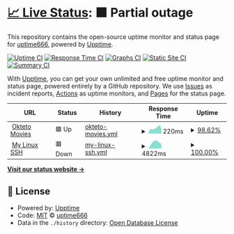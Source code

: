 # [📈 Live Status](https://up.ferdi.js.cool): <!--live status--> **🟧 Partial outage**

This repository contains the open-source uptime monitor and status page for [uptime666](https://up.ferdi.js.cool), powered by [Upptime](https://github.com/upptime/upptime).

[![Uptime CI](https://github.com/uptime666/upptime/workflows/Uptime%20CI/badge.svg)](https://github.com/uptime666/upptime/actions?query=workflow%3A%22Uptime+CI%22)
[![Response Time CI](https://github.com/uptime666/upptime/workflows/Response%20Time%20CI/badge.svg)](https://github.com/uptime666/upptime/actions?query=workflow%3A%22Response+Time+CI%22)
[![Graphs CI](https://github.com/uptime666/upptime/workflows/Graphs%20CI/badge.svg)](https://github.com/uptime666/upptime/actions?query=workflow%3A%22Graphs+CI%22)
[![Static Site CI](https://github.com/uptime666/upptime/workflows/Static%20Site%20CI/badge.svg)](https://github.com/uptime666/upptime/actions?query=workflow%3A%22Static+Site+CI%22)
[![Summary CI](https://github.com/uptime666/upptime/workflows/Summary%20CI/badge.svg)](https://github.com/uptime666/upptime/actions?query=workflow%3A%22Summary+CI%22)

With [Upptime](https://upptime.js.org), you can get your own unlimited and free uptime monitor and status page, powered entirely by a GitHub repository. We use [Issues](https://github.com/uptime666/upptime/issues) as incident reports, [Actions](https://github.com/uptime666/upptime/actions) as uptime monitors, and [Pages](https://up.ferdi.js.cool) for the status page.

<!--start: status pages-->
<!-- This summary is generated by Upptime (https://github.com/upptime/upptime) -->
<!-- Do not edit this manually, your changes will be overwritten -->
<!-- prettier-ignore -->
| URL | Status | History | Response Time | Uptime |
| --- | ------ | ------- | ------------- | ------ |
| <img alt="" src="https://icons.duckduckgo.com/ip3/movies-linuxrun1.cloud.okteto.net.ico" height="13"> [Okteto Movies](https://movies-linuxrun1.cloud.okteto.net/) | 🟩 Up | [okteto-movies.yml](https://github.com/uptime666/upptime/commits/HEAD/history/okteto-movies.yml) | <details><summary><img alt="Response time graph" src="./graphs/okteto-movies/response-time-week.png" height="20"> 220ms</summary><br><a href="https://up.ferdi.js.cool/history/okteto-movies"><img alt="Response time 220" src="https://img.shields.io/endpoint?url=https%3A%2F%2Fraw.githubusercontent.com%2Fuptime666%2Fupptime%2FHEAD%2Fapi%2Fokteto-movies%2Fresponse-time.json"></a><br><a href="https://up.ferdi.js.cool/history/okteto-movies"><img alt="24-hour response time 220" src="https://img.shields.io/endpoint?url=https%3A%2F%2Fraw.githubusercontent.com%2Fuptime666%2Fupptime%2FHEAD%2Fapi%2Fokteto-movies%2Fresponse-time-day.json"></a><br><a href="https://up.ferdi.js.cool/history/okteto-movies"><img alt="7-day response time 220" src="https://img.shields.io/endpoint?url=https%3A%2F%2Fraw.githubusercontent.com%2Fuptime666%2Fupptime%2FHEAD%2Fapi%2Fokteto-movies%2Fresponse-time-week.json"></a><br><a href="https://up.ferdi.js.cool/history/okteto-movies"><img alt="30-day response time 220" src="https://img.shields.io/endpoint?url=https%3A%2F%2Fraw.githubusercontent.com%2Fuptime666%2Fupptime%2FHEAD%2Fapi%2Fokteto-movies%2Fresponse-time-month.json"></a><br><a href="https://up.ferdi.js.cool/history/okteto-movies"><img alt="1-year response time 220" src="https://img.shields.io/endpoint?url=https%3A%2F%2Fraw.githubusercontent.com%2Fuptime666%2Fupptime%2FHEAD%2Fapi%2Fokteto-movies%2Fresponse-time-year.json"></a></details> | <details><summary><a href="https://up.ferdi.js.cool/history/okteto-movies">98.62%</a></summary><a href="https://up.ferdi.js.cool/history/okteto-movies"><img alt="All-time uptime 98.62%" src="https://img.shields.io/endpoint?url=https%3A%2F%2Fraw.githubusercontent.com%2Fuptime666%2Fupptime%2FHEAD%2Fapi%2Fokteto-movies%2Fuptime.json"></a><br><a href="https://up.ferdi.js.cool/history/okteto-movies"><img alt="24-hour uptime 100.00%" src="https://img.shields.io/endpoint?url=https%3A%2F%2Fraw.githubusercontent.com%2Fuptime666%2Fupptime%2FHEAD%2Fapi%2Fokteto-movies%2Fuptime-day.json"></a><br><a href="https://up.ferdi.js.cool/history/okteto-movies"><img alt="7-day uptime 98.62%" src="https://img.shields.io/endpoint?url=https%3A%2F%2Fraw.githubusercontent.com%2Fuptime666%2Fupptime%2FHEAD%2Fapi%2Fokteto-movies%2Fuptime-week.json"></a><br><a href="https://up.ferdi.js.cool/history/okteto-movies"><img alt="30-day uptime 98.62%" src="https://img.shields.io/endpoint?url=https%3A%2F%2Fraw.githubusercontent.com%2Fuptime666%2Fupptime%2FHEAD%2Fapi%2Fokteto-movies%2Fuptime-month.json"></a><br><a href="https://up.ferdi.js.cool/history/okteto-movies"><img alt="1-year uptime 98.62%" src="https://img.shields.io/endpoint?url=https%3A%2F%2Fraw.githubusercontent.com%2Fuptime666%2Fupptime%2FHEAD%2Fapi%2Fokteto-movies%2Fuptime-year.json"></a></details>
| <img alt="" src="https://icons.duckduckgo.com/ip3/mylnx-mylnx-linuxrun1.cloud.okteto.net.ico" height="13"> [My Linux SSH](https://mylnx-mylnx-linuxrun1.cloud.okteto.net/) | 🟥 Down | [my-linux-ssh.yml](https://github.com/uptime666/upptime/commits/HEAD/history/my-linux-ssh.yml) | <details><summary><img alt="Response time graph" src="./graphs/my-linux-ssh/response-time-week.png" height="20"> 4822ms</summary><br><a href="https://up.ferdi.js.cool/history/my-linux-ssh"><img alt="Response time 4822" src="https://img.shields.io/endpoint?url=https%3A%2F%2Fraw.githubusercontent.com%2Fuptime666%2Fupptime%2FHEAD%2Fapi%2Fmy-linux-ssh%2Fresponse-time.json"></a><br><a href="https://up.ferdi.js.cool/history/my-linux-ssh"><img alt="24-hour response time 5966" src="https://img.shields.io/endpoint?url=https%3A%2F%2Fraw.githubusercontent.com%2Fuptime666%2Fupptime%2FHEAD%2Fapi%2Fmy-linux-ssh%2Fresponse-time-day.json"></a><br><a href="https://up.ferdi.js.cool/history/my-linux-ssh"><img alt="7-day response time 4822" src="https://img.shields.io/endpoint?url=https%3A%2F%2Fraw.githubusercontent.com%2Fuptime666%2Fupptime%2FHEAD%2Fapi%2Fmy-linux-ssh%2Fresponse-time-week.json"></a><br><a href="https://up.ferdi.js.cool/history/my-linux-ssh"><img alt="30-day response time 4822" src="https://img.shields.io/endpoint?url=https%3A%2F%2Fraw.githubusercontent.com%2Fuptime666%2Fupptime%2FHEAD%2Fapi%2Fmy-linux-ssh%2Fresponse-time-month.json"></a><br><a href="https://up.ferdi.js.cool/history/my-linux-ssh"><img alt="1-year response time 4822" src="https://img.shields.io/endpoint?url=https%3A%2F%2Fraw.githubusercontent.com%2Fuptime666%2Fupptime%2FHEAD%2Fapi%2Fmy-linux-ssh%2Fresponse-time-year.json"></a></details> | <details><summary><a href="https://up.ferdi.js.cool/history/my-linux-ssh">100.00%</a></summary><a href="https://up.ferdi.js.cool/history/my-linux-ssh"><img alt="All-time uptime 100.00%" src="https://img.shields.io/endpoint?url=https%3A%2F%2Fraw.githubusercontent.com%2Fuptime666%2Fupptime%2FHEAD%2Fapi%2Fmy-linux-ssh%2Fuptime.json"></a><br><a href="https://up.ferdi.js.cool/history/my-linux-ssh"><img alt="24-hour uptime 100.00%" src="https://img.shields.io/endpoint?url=https%3A%2F%2Fraw.githubusercontent.com%2Fuptime666%2Fupptime%2FHEAD%2Fapi%2Fmy-linux-ssh%2Fuptime-day.json"></a><br><a href="https://up.ferdi.js.cool/history/my-linux-ssh"><img alt="7-day uptime 100.00%" src="https://img.shields.io/endpoint?url=https%3A%2F%2Fraw.githubusercontent.com%2Fuptime666%2Fupptime%2FHEAD%2Fapi%2Fmy-linux-ssh%2Fuptime-week.json"></a><br><a href="https://up.ferdi.js.cool/history/my-linux-ssh"><img alt="30-day uptime 100.00%" src="https://img.shields.io/endpoint?url=https%3A%2F%2Fraw.githubusercontent.com%2Fuptime666%2Fupptime%2FHEAD%2Fapi%2Fmy-linux-ssh%2Fuptime-month.json"></a><br><a href="https://up.ferdi.js.cool/history/my-linux-ssh"><img alt="1-year uptime 100.00%" src="https://img.shields.io/endpoint?url=https%3A%2F%2Fraw.githubusercontent.com%2Fuptime666%2Fupptime%2FHEAD%2Fapi%2Fmy-linux-ssh%2Fuptime-year.json"></a></details>

<!--end: status pages-->

[**Visit our status website →**](https://up.ferdi.js.cool)

## 📄 License

- Powered by: [Upptime](https://github.com/upptime/upptime)
- Code: [MIT](./LICENSE) © [uptime666](https://up.ferdi.js.cool)
- Data in the `./history` directory: [Open Database License](https://opendatacommons.org/licenses/odbl/1-0/)
